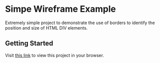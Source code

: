 # Simpe Wireframe Example
Extremely simple project to demonstrate the use of borders to identify the position and size of HTML DIV elements.

## Getting Started
Visit [this link](https://popnfresh234.github.io/wire_frame_example/) to view this project in your browser.